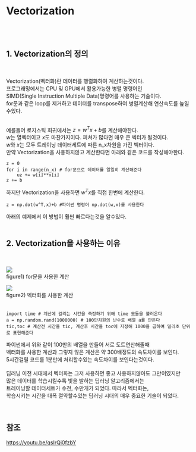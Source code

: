 # Vectorization 


<br><br>

## 1. Vectorization의 정의
<br>

Vectorization(벡터화)란 데이터를 행렬화하여 계산하는것이다. <br>
프로그래밍에서는 CPU 및 GPU에서 활용가능한 병렬 명령어인 <br>
SIMD(Single Instruction Multiple Data)명령어를 사용하는 기술이다. <br>
for문과 같은 loop를 제거하고 데이터를 transpose하여 병렬계산해 연산속도를 높일수있다. <br><br>

예를들어 로지스틱 회귀에서는 $z = w^Tx+b$를 계산해야한다. <br>
$w$는 열벡터이고 $x$도 마찬가지이다. 피쳐가 많다면 매우 큰 벡터가 될것이다. <br>
$w$와 $x$는 모두 트레이닝 데이터세트에 따른 n_x차원을 가진 벡터이다. <br>
만약 Vectorization을 사용하지않고 계산한다면 아래와 같은 코드를 작성해야한다. <br>

```
z = 0
for i in range(n_x) # for문으로 데이터를 일일히 계산해준다
    uz += w[i]**x[i]
z += b
```

하지만 Vectorization을 사용하면 $w^Tx$를 직접 한번에 계산한다.

```
z = np.dot(w^T,x)+b #파이썬 명령어 np.dot(w,x)를 사용한다
```

아래의 예제에서 이 방법이 훨씬 빠르다는것을 알수있다. <br><br>




## 2. Vectorization을 사용하는 이유

<br>

<img src="/Neural Networks and Deep Neural Networks/Logistic regression/image/005.png"><br>
figure1) for문을 사용한 계산

<img src="/Neural Networks and Deep Neural Networks/Logistic regression/image/006.png"> <br>
figure2) 벡터화를 사용한 계산 <br><br>


```
import time # 계산에 걸리는 시간을 측정하기 위해 time 모듈을 불러온다
a = np.random.rand(1000000) # 100만차원의 난수로 배열 a를 만든다
tic,toc # 계산전 시간을 tic, 계산후 시간을 toc에 지정해 1000을 곱하여 밀리초 단위로 표현해준다
```

파이썬에서 위와 같이 100만의 배열을 만들어 서로 도트연산해줄때 <br>
벡터화를 사용한 계산과 그렇지 않은 계산은 약 300배정도의 속도차이를 보인다. <br>
5시간걸릴 코드를 1분만에 처리할수있는 속도차이를 보인다는것이다. <br>
<br>
딥러닝 이전 시대에서 벡터화는 그저 사용하면 좋고 사용하지않아도 그만이였지만 <br>
많은 데이터를 학습시킬수록 빛을 발하는 딥러닝 알고리즘에서는 <br>
트레이닝할 데이터세트가 수천, 수만개가 되었다. 따라서 벡터화는, <br>
학습시키는 시간을 대폭 절약할수있는 딥러닝 시대의 매우 중요한 기술이 되었다. <br>

<br>

참조
---
https://youtu.be/qsIrQi0fzbY


